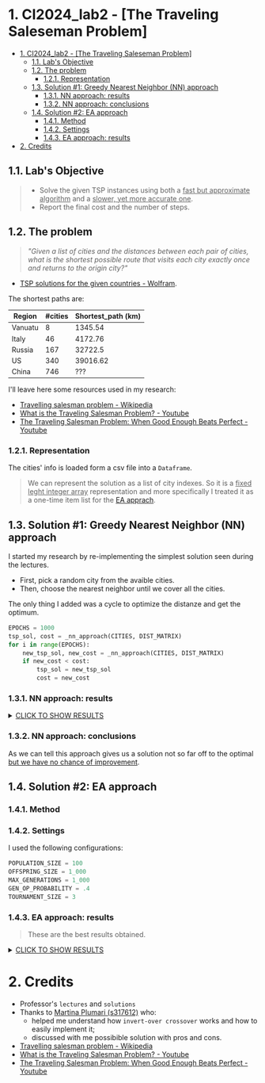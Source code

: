 # 1. CI2024_lab2 - [The Traveling Saleseman Problem]

- [1. CI2024\_lab2 - \[The Traveling Saleseman Problem\]](#1-ci2024_lab2---the-traveling-saleseman-problem)
  - [1.1. Lab's Objective](#11-labs-objective)
  - [1.2. The problem](#12-the-problem)
    - [1.2.1. Representation](#121-representation)
  - [1.3. Solution #1: Greedy Nearest Neighbor (NN) approach](#13-solution-1-greedy-nearest-neighbor-nn-approach)
    - [1.3.1. NN approach: results](#131-nn-approach-results)
    - [1.3.2. NN approach: conclusions](#132-nn-approach-conclusions)
  - [1.4. Solution #2: EA approach](#14-solution-2-ea-approach)
    - [1.4.1. Method](#141-method)
    - [1.4.2. Settings](#142-settings)
    - [1.4.3. EA approach: results](#143-ea-approach-results)
- [2. Credits](#2-credits)

## 1.1. Lab's Objective

> - Solve the given TSP instances using both a <u>fast but approximate algorithm</u> and a <u>slower, yet more accurate one</u>.
> - Report the final cost and the number of steps.

## 1.2. The problem

> *"Given a list of cities and the distances between each pair of cities, what is the shortest possible route that visits each city exactly once and returns to the origin city?"*

- [TSP solutions for the given countries - Wolfram](https://www.wolframcloud.com/obj/giovanni.squillero/Published/Lab2-tsp.nb).

The shortest paths are:

| Region  | #cities | Shortest_path (km) |
|---------|---------|--------------------|
| Vanuatu | 8       | 1345.54            |
| Italy   | 46      | 4172.76            |
| Russia  | 167     | 32722.5            |
| US      | 340     | 39016.62           |
| China   | 746     | ???                |


I'll leave here some resources used in my research:

- [Travelling salesman problem - Wikipedia](https://en.wikipedia.org/wiki/Travelling_salesman_problem)
- [What is the Traveling Salesman Problem? - Youtube](https://www.youtube.com/watch?v=1pmBjIZ20pE&ab_channel=AlphaOpt)
- [The Traveling Salesman Problem: When Good Enough Beats Perfect - Youtube](https://www.youtube.com/watch?app=desktop&v=GiDsjIBOVoA&ab_channel=Reducible)

### 1.2.1. Representation

The cities' info is loaded form a csv file into a `Dataframe`.

> We can represent the solution as a list of city indexes. So it is a <u>fixed leght integer array</u> representation and more specifically I treated it as a one-time item list for the [EA apprach](#14-solution-2-ea-approach).

## 1.3. Solution #1: Greedy Nearest Neighbor (NN) approach

I started my research by re-implementing the simplest solution seen during the lectures.

- First, pick a random city from the avaible cities.
- Then, choose the nearest neighbor until we cover all the cities.

The only thing I added was a cycle to optimize the distanze and get the optimum.

```py
EPOCHS = 1000
tsp_sol, cost = _nn_approach(CITIES, DIST_MATRIX)
for i in range(EPOCHS):
    new_tsp_sol, new_cost = _nn_approach(CITIES, DIST_MATRIX)
    if new_cost < cost:
        tsp_sol = new_tsp_sol
        cost = new_cost
```

### 1.3.1. NN approach: results

<details>
    <summary><u>CLICK TO SHOW RESULTS</u></summary>
    <table>
        <tr>
            <th>Region</th>
            <th>Shortest_path (km)</th>
            <th>Graph</th>
        </tr>
        <tr>
            <td>Vanuatu</td>
            <td>1475.5281</td>
            <td><img src='imgs/nn_vanuatu.png' style='width:75%'></td>
        </tr>
        <tr>
            <td>Italy</td>
            <td>4436.0318</td>
        <td><img src='imgs/nn_italy.png' style='width:75%'></td>
        </tr>
        <tr>
            <td>Russia</td>
            <td>40051.5870</td>
            <td><img src='imgs/nn_russia.png' style='width:75%'></td>
        </tr>
        <tr>
            <td>US</td>
            <td>46244.3330</td>
            <td><img src='imgs/nn_us.png' style='width:75%'></td>
        </tr>
        <tr>
            <td>China</td>
            <td>62161.0910</td>
            <td><img src='imgs/nn_china.png' style='width:75%'></td>
        </tr>
    </table>
</details>

### 1.3.2. NN approach: conclusions

As we can tell this approach gives us a solution not so far off to the optimal <u>but we have no chance of improvement</u>.

## 1.4. Solution #2: EA approach

### 1.4.1. Method



### 1.4.2. Settings

I used the following configurations:

```py
POPULATION_SIZE = 100
OFFSPRING_SIZE = 1_000
MAX_GENERATIONS = 1_000
GEN_OP_PROBABILITY = .4
TOURNAMENT_SIZE = 3
```

### 1.4.3. EA approach: results

> These are the best results obtained.

<details>
    <summary><u>CLICK TO SHOW RESULTS</u></summary>
    <table>
        <tr>
            <th>Region</th>
            <th>Shortest_path (km)</th>
            <th>Optimal_path (km)</th>
            <th>Calls</th>
            <th>Graph</th>
        </tr>
        <tr>
            <td>Vanuatu</td>
            <td>1345.5450</td>
            <td>1345.54</td>
            <td>80786</td>
            <td><img src='imgs/ea_vanuatu.png' style='width:75%'></td>
        </tr>
        <tr>
            <td>Italy</td>
            <td>4181.6200</td>
            <td>4172.76</td>
            <td>1001102</td>
            <td><img src='imgs/ea_italy.png' style='width:75%'></td>
        </tr>
        <tr>
            <td>Russia</td>
            <td>34270.4990</td>
            <td>32722.5</td>
            <td>1001102</td>
            <td><img src='imgs/ea_russia.png' style='width:75%'></td>
        </tr>
        <tr>
            <td>US</td>
            <td>39336.2276</td>
            <td>39016.62</td>
            <td>1001102</td>
            <td><img src='imgs/ea_us.png' style='width:75%'></td>
        </tr>
    </table>
</details>

# 2. Credits

- Professor's `lectures` and `solutions`
- Thanks to [Martina Plumari (s317612)](https://github.com/MartinaPlumari) who:
  - helped me understand how `invert-over crossover` works and how to easily implement it;
  - discussed with me possibible solution with pros and cons.
- [Travelling salesman problem - Wikipedia](https://en.wikipedia.org/wiki/Travelling_salesman_problem)
- [What is the Traveling Salesman Problem? - Youtube](https://www.youtube.com/watch?v=1pmBjIZ20pE&ab_channel=AlphaOpt)
- [The Traveling Salesman Problem: When Good Enough Beats Perfect - Youtube](https://www.youtube.com/watch?app=desktop&v=GiDsjIBOVoA&ab_channel=Reducible)